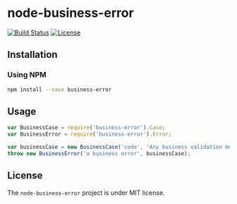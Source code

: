 # node-business-error
[![Build Status](https://travis-ci.org/thiagogarbazza/node-business-error.svg?branch=0.0.7)](https://travis-ci.org/thiagogarbazza/node-business-error)
[![License](http://img.shields.io/:license-mit-blue.svg)](https://github.com/thiagogarbazza/node-business-error/)

## Installation

### Using NPM

```sh
npm install --save business-error
```

## Usage

```js
var BusinessCase = require('business-error').Case;
var BusinessError = require('business-error').Error;

var businessCase = new BusinessCase('code', 'Any business validation message');
throw new BusinessError('a business error', businessCase);
```

## License

The `node-business-error` project is under MIT license.
